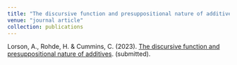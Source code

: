 ```yaml
---
title: "The discursive function and presuppositional nature of additives"
venue: "journal article"
collection: publications
---
```


Lorson, A., Rohde, H. & Cummins, C. (2023). [The discursive function and presuppositional nature of additives](https://psyarxiv.com/ptvqs/). (submitted).


